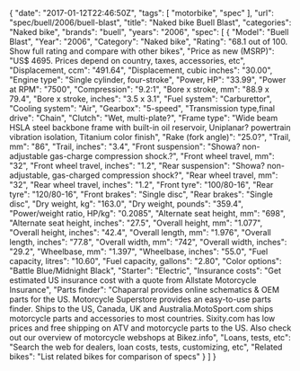 {
    "date": "2017-01-12T22:46:50Z",
    "tags": [
        "motorbike",
        "spec"
    ],
    "url": "spec\/buell\/2006\/buell-blast",
    "title": "Naked bike Buell Blast",
    "categories": "Naked bike",
    "brands": "buell",
    "years": "2006",
    "spec": [
        {
            "Model": "Buell Blast",
            "Year": "2006",
            "Category": "Naked bike",
            "Rating": "68.1 out of 100. Show full rating and compare with other bikes",
            "Price as new (MSRP)": "US$ 4695.   Prices depend on country, taxes, accessories, etc",
            "Displacement, ccm": "491.64",
            "Displacement, cubic inches": "30.00",
            "Engine type": "Single cylinder, four-stroke",
            "Power, HP": "33.99",
            "Power at RPM": "7500",
            "Compression": "9.2:1",
            "Bore x stroke, mm": "88.9 x 79.4",
            "Bore x stroke, inches": "3.5 x 3.1",
            "Fuel system": "Carburettor",
            "Cooling system": "Air",
            "Gearbox": "5-speed",
            "Transmission type,final drive": "Chain",
            "Clutch": "Wet, multi-plate?",
            "Frame type": "Wide beam HSLA steel backbone frame with built-in oil reservoir, Uniplanar? powertrain vibration isolation, Titanium color finish",
            "Rake (fork angle)": "25.0?",
            "Trail, mm": "86",
            "Trail, inches": "3.4",
            "Front suspension": "Showa? non-adjustable gas-charge compression shock.?",
            "Front wheel travel, mm": "32",
            "Front wheel travel, inches": "1.2",
            "Rear suspension": "Showa?  non-adjustable, gas-charged compression shock?",
            "Rear wheel travel, mm": "32",
            "Rear wheel travel, inches": "1.2",
            "Front tyre": "100\/80-16",
            "Rear tyre": "120\/80-16",
            "Front brakes": "Single disc",
            "Rear brakes": "Single disc",
            "Dry weight, kg": "163.0",
            "Dry weight, pounds": "359.4",
            "Power\/weight ratio, HP\/kg": "0.2085",
            "Alternate seat height, mm": "698",
            "Alternate seat height, inches": "27.5",
            "Overall height, mm": "1.077",
            "Overall height, inches": "42.4",
            "Overall length, mm": "1.976",
            "Overall length, inches": "77.8",
            "Overall width, mm": "742",
            "Overall width, inches": "29.2",
            "Wheelbase, mm": "1.397",
            "Wheelbase, inches": "55.0",
            "Fuel capacity, litres": "10.60",
            "Fuel capacity, gallons": "2.80",
            "Color options": "Battle Blue\/Midnight Black",
            "Starter": "Electric",
            "Insurance costs": "Get estimated US insurance cost with a quote from Allstate Motorcycle Insurance",
            "Parts finder": "Chaparral provides online schematics & OEM parts for the US.   Motorcycle Superstore provides an easy-to-use parts finder. Ships to the US, Canada, UK and Australia.MotoSport.com ships motorcycle parts and accessories to most countries.    Sixity.com has low prices and free shipping on ATV and motorcycle parts to the US. Also check out our overview of motorcycle webshops at Bikez.info",
            "Loans, tests, etc": "Search the web for dealers, loan costs, tests, customizing, etc",
            "Related bikes": "List related bikes for comparison of specs"
        }
    ]
}